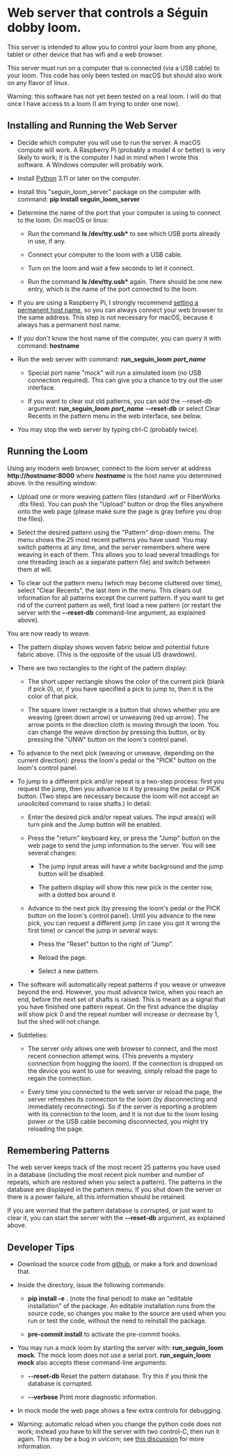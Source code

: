 # Web server that controls a Séguin dobby loom.

This server is intended to allow you to control your loom from any phone, tablet or other device that has wifi and a web browser.

This server must run on a computer that is connected (via a USB cable) to your loom.
This code has only been tested on macOS but should also work on any flavor of linux.

Warning: this software has not yet been tested on a real loom.
I will do that once I have access to a loom (I am trying to order one now).

## Installing and Running the Web Server

* Decide which computer you will use to run the server.
  A macOS compute will work.
  A Raspberry Pi (probably a model 4 or better) is very likely to work; it is the computer I had in mind when I wrote this software.
  A Windows computer will probably work.

* Install [Python](https://www.python.org/downloads/) 3.11 or later on the computer.

* Install this "seguin_loom_server" package on the computer with command: **pip install seguin_loom_server**

* Determine the name of the port that your computer is using to connect to the loom.
  On macOS or linux:

    * Run the command **ls /dev/tty.usb\*** to see which USB ports already in use, if any.

    * Connect your computer to the loom with a USB cable.

    * Turn on the loom and wait a few seconds to let it connect.

    * Run the command **ls /dev/tty.usb\*** again. There should be one new entry,
      which is the name of the port connected to the loom.
  
* If you are using a Raspberry Pi, I strongly recommend [setting a permanent host name](https://www.tomshardware.com/how-to/static-ip-raspberry-pi), so you can always connect your web browser to the same address.
  This step is not necessary for macOS, because it always has a permanent host name.

* If you don't know the host name of the computer, you can query it with command: **hostname**

* Run the web server with command: **run_seguin_loom** ***port_name***

    * Special port name "mock" will run a simulated loom (no USB connection required).
      This can give you a chance to try out the user interface.
    
    * If you want to clear out old patterns, you can add the --reset-db argument: **run_seguin_loom** ***port_name*** **--reset-db**
      or select Clear Recents in the pattern menu in the web interface, see below.
  
* You may stop the web server by typing ctrl-C (probably twice).

## Running the Loom

Using any modern web browser, connect to the loom server at address **http://***hostname***:8000** where ***hostname*** is the host name you determined above.
In the resulting window:

* Upload one or more weaving pattern files (standard .wif or FiberWorks .dtx files).
  You can push the "Upload" button or drop the files anywhere onto the web page
  (please make sure the page is gray before you drop the files).

* Select the desired pattern using the "Pattern" drop-down menu.
  The menu shows the 25 most recent patterns you have used.
  You may switch patterns at any time, and the server remembers where were weaving in each of them.
  This allows you to load several treadlings for one threading (each as a separate pattern file) and switch between them at will.

* To clear out the pattern menu (which may become cluttered over time),
  select "Clear Recents", the last item in the menu.
  This clears out information for all patterns except the current pattern.
  If you want to get rid of the current pattern as well, first load a new pattern
  (or restart the server with the **--reset-db** command-line argument, as explained above).

You are now ready to weave.

* The pattern display shows woven fabric below and potential future fabric above.
  (This is the opposite of the usual US drawdown).

* There are two rectangles to the right of the pattern display:

    * The short upper rectangle shows the color of the current pick (blank if pick 0),
      or, if you have specified a pick to jump to, then it is the color of that pick.
  
    * The square lower rectangle is a button that shows whether you are weaving (green down arrow) or unweaving (red up arrow).
      The arrow points in the direction cloth is moving through the loom.
      You can change the weave direction by pressing this button, or by pressing the "UNW" button on the loom's control panel.

* To advance to the next pick (weaving or unweave, depending on the current direction):
  press the loom's pedal or the "PICK" button on the loom's control panel.

* To jump to a different pick and/or repeat is a two-step process:
  first you request the jump, then you advance to it by pressing the pedal or PICK button.
  (Two steps are necessary because the loom will not accept an unsolicited command to raise shafts.)
  In detail:

    * Enter the desired pick and/or repeat values.
      The input area(s) will turn pink and the Jump button will be enabled.

    * Press the "return" keyboard key, or press the "Jump" button on the web page
      to send the jump information to the server.
      You will see several changes:

      * The jump input areas will have a white background and the jump button will be disabled.

      * The pattern display will show this new pick in the center row, with a dotted box around it

    * Advance to the next pick (by pressing the loom's pedal or the PICK button on the loom's control panel).
      Until you advance to the new pick, you can request a different jump (in case you got it wrong the first time) or cancel the jump in several ways:
    
      * Press the "Reset" button to the right of "Jump".

      * Reload the page.

      * Select a new pattern.

* The software will automatically repeat patterns if you weave or unweave beyond the end.
  However, you must advance twice, when you reach an end, before the next set of shafts is raised.
  This is meant as a signal that you have finished one pattern repeat.
  On the first advance the display will show pick 0 and the repeat number will increase or decrease by 1,
  but the shed will not change.

*  Subtleties:

    * The server only allows one web browser to connect, and the most recent connection attempt wins.
      (This prevents a mystery connection from hogging the loom).
      If the connection is dropped on the device you want to use for weaving,
      simply reload the page to regain the connection.

    * Every time you connected to the web server or reload the page, the server refreshes
      its connection to the loom (by disconnecting and immediately reconnecting).
      So if the server is reporting a problem with its connection to the loom,
      and it is not due to the loom losing power or the USB cable becoming disconnected,
      you might try reloading the page.

## Remembering Patterns

The web server keeps track of the most recent 25 patterns you have used in a database
(including the most recent pick number and number of repeats, which are restored when you select a pattern).
The patterns in the database are displayed in the pattern menu.
If you shut down the server or there is a power failure, all this information should be retained.

If you are worried that the pattern database is corrupted, or just want to clear it, you can start the server with the **--reset-db** argument, as explained above.

## Developer Tips

* Download the source code from [github](https://github.com/r-owen/seguin_loom_server.git),
  or make a fork and download that.

* Inside the directory, issue the following commands:

    * **pip install -e .** (note the final period) to make an "editable installation" of the package.
      An editable installation runs from the source code, so changes you make to the source are used when you run or test the code, without the need to reinstall the package.

    * **pre-commit install** to activate the pre-commit hooks.

* You may run a mock loom by starting the server with: **run_seguin_loom mock**.
  The mock loom does not use a serial port.
  **run_seguin_loom mock** also accepts these command-line arguments:

    * **--reset-db** Reset the pattern database. Try this if you think the database is corrupted.

    * **--verbose** Print more diagnostic information.

* In mock mode the web page shows a few extra controls for debugging.

* Warning: automatic reload when you change the python code does not work;
  instead you have to kill the server with two control-C, then run it again.
  This may be a bug in uvicorn; see [this discussion](https://github.com/encode/uvicorn/discussions/2075) for more information.
